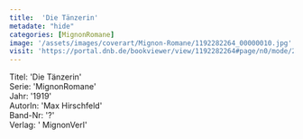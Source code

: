 ```yaml
---
title:  'Die Tänzerin'
metadate: "hide"
categories: [MignonRomane]
image: '/assets/images/coverart/Mignon-Romane/1192282264_00000010.jpg'
visit: 'https://portal.dnb.de/bookviewer/view/1192282264#page/n0/mode/2up'
---
```

Titel: 'Die Tänzerin' <br>
Serie: 'MignonRomane' <br>
Jahr: '1919' <br>
AutorIn: 'Max Hirschfeld' <br>
Band-Nr: '?' <br>
Verlag: ' MignonVerl'